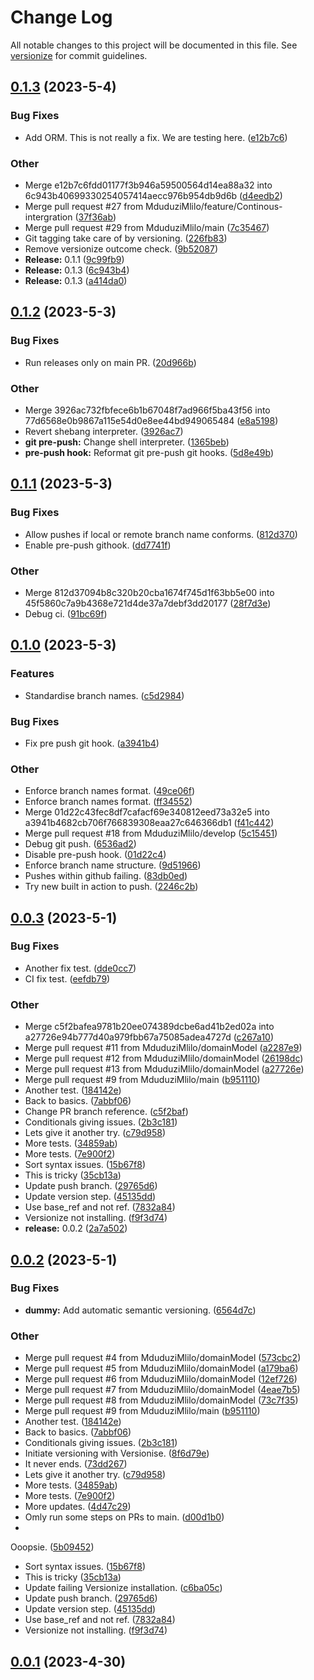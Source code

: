 # Change Log

All notable changes to this project will be documented in this file.
See [versionize](https://github.com/versionize/versionize) for commit guidelines.

<a name="0.1.3"></a>

## [0.1.3](https://www.github.com/MduduziMlilo/Inoversity.Library.WebApi/releases/tag/v0.1.3) (2023-5-4)

### Bug Fixes

* Add ORM. This is not really a fix. We are testing
  here. ([e12b7c6](https://www.github.com/MduduziMlilo/Inoversity.Library.WebApi/commit/e12b7c6fdd01177f3b946a59500564d14ea88a32))

### Other

* Merge e12b7c6fdd01177f3b946a59500564d14ea88a32 into
  6c943b40699330254057414aecc976b954db9d6b ([d4eedb2](https://www.github.com/MduduziMlilo/Inoversity.Library.WebApi/commit/d4eedb26058c8e3d26ed25266317950664db9935))
* Merge pull request #27 from
  MduduziMlilo/feature/Continous-intergration ([37f36ab](https://www.github.com/MduduziMlilo/Inoversity.Library.WebApi/commit/37f36ab1850ccd17e83923985757677367ee15ef))
* Merge pull request #29 from
  MduduziMlilo/main ([7c35467](https://www.github.com/MduduziMlilo/Inoversity.Library.WebApi/commit/7c354672a8f72a5b5f5b2980b9ed89eb51e7317d))
* Git tagging take care of by
  versioning. ([226fb83](https://www.github.com/MduduziMlilo/Inoversity.Library.WebApi/commit/226fb83dcf321ecd037833958bf62064cb5af4cb))
* Remove versionize outcome
  check. ([9b52087](https://www.github.com/MduduziMlilo/Inoversity.Library.WebApi/commit/9b520875b26bde81ea5a0173140533a8cb0d5f70))
* **Release:**
  0.1.1 ([9c99fb9](https://www.github.com/MduduziMlilo/Inoversity.Library.WebApi/commit/9c99fb96c3ed4272d60a5067addce66b0f187c91))
* **Release:**
  0.1.3 ([6c943b4](https://www.github.com/MduduziMlilo/Inoversity.Library.WebApi/commit/6c943b40699330254057414aecc976b954db9d6b))
* **Release:**
  0.1.3 ([a414da0](https://www.github.com/MduduziMlilo/Inoversity.Library.WebApi/commit/a414da0a8ab81981e838da28b0d1067933deae75))

<a name="0.1.2"></a>

## [0.1.2](https://www.github.com/MduduziMlilo/Inoversity.Library.WebApi/releases/tag/v0.1.2) (2023-5-3)

### Bug Fixes

* Run releases only on main
  PR. ([20d966b](https://www.github.com/MduduziMlilo/Inoversity.Library.WebApi/commit/20d966bbac4029a3fece77b5a78a4ba4bb9c0a21))

### Other

* Merge 3926ac732fbfece6b1b67048f7ad966f5ba43f56 into
  77d6568e0b9867a115e54d0e8ee44bd949065484 ([e8a5198](https://www.github.com/MduduziMlilo/Inoversity.Library.WebApi/commit/e8a519884af600a7a316ff7f0b08851190b76490))
* Revert shebang
  interpreter. ([3926ac7](https://www.github.com/MduduziMlilo/Inoversity.Library.WebApi/commit/3926ac732fbfece6b1b67048f7ad966f5ba43f56))
* **git pre-push:** Change shell
  interpreter. ([1365beb](https://www.github.com/MduduziMlilo/Inoversity.Library.WebApi/commit/1365beb04f7d8996b52b71cfdd6867e808502c54))
* **pre-push hook:** Reformat git pre-push git
  hooks. ([5d8e49b](https://www.github.com/MduduziMlilo/Inoversity.Library.WebApi/commit/5d8e49b777e71875cc32c8178344a6f0058bcc1c))

<a name="0.1.1"></a>

## [0.1.1](https://www.github.com/MduduziMlilo/Inoversity.Library.WebApi/releases/tag/v0.1.1) (2023-5-3)

### Bug Fixes

* Allow pushes if local or remote branch name
  conforms. ([812d370](https://www.github.com/MduduziMlilo/Inoversity.Library.WebApi/commit/812d37094b8c320b20cba1674f745d1f63bb5e00))
* Enable pre-push
  githook. ([dd7741f](https://www.github.com/MduduziMlilo/Inoversity.Library.WebApi/commit/dd7741f860ba565f856dec6574713a71185520b5))

### Other

* Merge 812d37094b8c320b20cba1674f745d1f63bb5e00 into
  45f5860c7a9b4368e721d4de37a7debf3dd20177 ([28f7d3e](https://www.github.com/MduduziMlilo/Inoversity.Library.WebApi/commit/28f7d3e4e0178b1142732a520325e64265278947))
* Debug
  ci. ([91bc69f](https://www.github.com/MduduziMlilo/Inoversity.Library.WebApi/commit/91bc69f32b260bbc3d4bd270f836734a1833fd23))

<a name="0.1.0"></a>

## [0.1.0](https://www.github.com/MduduziMlilo/Inoversity.Library.WebApi/releases/tag/v0.1.0) (2023-5-3)

### Features

* Standardise branch
  names. ([c5d2984](https://www.github.com/MduduziMlilo/Inoversity.Library.WebApi/commit/c5d2984d8636a8220ea9f107db8513abd0978cd9))

### Bug Fixes

* Fix pre push git
  hook. ([a3941b4](https://www.github.com/MduduziMlilo/Inoversity.Library.WebApi/commit/a3941b4682cb706f766839308eaa27c646366db1))

### Other

* Enforce branch names
  format. ([49ce06f](https://www.github.com/MduduziMlilo/Inoversity.Library.WebApi/commit/49ce06f37e6794c6456bad291230bd7c1aa3b24f))
* Enforce branch names
  format. ([ff34552](https://www.github.com/MduduziMlilo/Inoversity.Library.WebApi/commit/ff34552b4cf91f7d5be2a2e9dc6392889ea6320f))
* Merge 01d22c43fec8df7cafacf69e340812eed73a32e5 into
  a3941b4682cb706f766839308eaa27c646366db1 ([f41c442](https://www.github.com/MduduziMlilo/Inoversity.Library.WebApi/commit/f41c442549e4707211417cf134c0b14e353889b9))
* Merge pull request #18 from
  MduduziMlilo/develop ([5c15451](https://www.github.com/MduduziMlilo/Inoversity.Library.WebApi/commit/5c15451b64143e786f1e1bd62a1982532b4d0031))
* Debug git
  push. ([6536ad2](https://www.github.com/MduduziMlilo/Inoversity.Library.WebApi/commit/6536ad2fd1abf5333b7d72f356473b3bcea59f81))
* Disable pre-push
  hook. ([01d22c4](https://www.github.com/MduduziMlilo/Inoversity.Library.WebApi/commit/01d22c43fec8df7cafacf69e340812eed73a32e5))
* Enforce branch name
  structure. ([9d51966](https://www.github.com/MduduziMlilo/Inoversity.Library.WebApi/commit/9d519669e250ddbb941283bcb37ccb4a9e4e1e11))
* Pushes within github
  failing. ([83db0ed](https://www.github.com/MduduziMlilo/Inoversity.Library.WebApi/commit/83db0ede2126c2ef4b0634fd2f70959b7a87df02))
* Try new built in action to
  push. ([2246c2b](https://www.github.com/MduduziMlilo/Inoversity.Library.WebApi/commit/2246c2b430e9f4cbd5bfe508f54cb8aeabc9853b))

<a name="0.0.3"></a>

## [0.0.3](https://www.github.com/MduduziMlilo/Inoversity.Library.WebApi/releases/tag/v0.0.3) (2023-5-1)

### Bug Fixes

* Another fix
  test. ([dde0cc7](https://www.github.com/MduduziMlilo/Inoversity.Library.WebApi/commit/dde0cc757813703889655bdd6c30d005a9e88d51))
* CI fix
  test. ([eefdb79](https://www.github.com/MduduziMlilo/Inoversity.Library.WebApi/commit/eefdb79820a67bd4df26b060c227b968290a0827))

### Other

* Merge c5f2bafea9781b20ee074389dcbe6ad41b2ed02a into
  a27726e94b777d40a979fbb67a75085adea4727d ([c267a10](https://www.github.com/MduduziMlilo/Inoversity.Library.WebApi/commit/c267a1070d437c1e6eb86a5a43cc014b43c0d717))
* Merge pull request #11 from
  MduduziMlilo/domainModel ([a2287e9](https://www.github.com/MduduziMlilo/Inoversity.Library.WebApi/commit/a2287e93a59790d194cd2b10178d67ff881918e4))
* Merge pull request #12 from
  MduduziMlilo/domainModel ([26198dc](https://www.github.com/MduduziMlilo/Inoversity.Library.WebApi/commit/26198dccc3cb4321f6216e6e99fc74be90811b58))
* Merge pull request #13 from
  MduduziMlilo/domainModel ([a27726e](https://www.github.com/MduduziMlilo/Inoversity.Library.WebApi/commit/a27726e94b777d40a979fbb67a75085adea4727d))
* Merge pull request #9 from
  MduduziMlilo/main ([b951110](https://www.github.com/MduduziMlilo/Inoversity.Library.WebApi/commit/b951110d81012cac8742d7c42b1392cf7a119a0f))
* Another
  test. ([184142e](https://www.github.com/MduduziMlilo/Inoversity.Library.WebApi/commit/184142edfaec06f9b8e0a56ddadfaf29f72800bf))
* Back to
  basics. ([7abbf06](https://www.github.com/MduduziMlilo/Inoversity.Library.WebApi/commit/7abbf0688f00d9e74e519352200583aae045fd97))
* Change PR branch
  reference. ([c5f2baf](https://www.github.com/MduduziMlilo/Inoversity.Library.WebApi/commit/c5f2bafea9781b20ee074389dcbe6ad41b2ed02a))
* Conditionals giving
  issues. ([2b3c181](https://www.github.com/MduduziMlilo/Inoversity.Library.WebApi/commit/2b3c18150ab99fc8e022b4bcfb0573c219faee86))
* Lets give it another
  try. ([c79d958](https://www.github.com/MduduziMlilo/Inoversity.Library.WebApi/commit/c79d958737c1da116feed40d7b8c628cd141fe69))
* More
  tests. ([34859ab](https://www.github.com/MduduziMlilo/Inoversity.Library.WebApi/commit/34859ab8f13a16a1b0d2acbac2fea7392ade784b))
* More
  tests. ([7e900f2](https://www.github.com/MduduziMlilo/Inoversity.Library.WebApi/commit/7e900f2c9e483cd4cf2ea31a17158e32dc336c76))
* Sort syntax
  issues. ([15b67f8](https://www.github.com/MduduziMlilo/Inoversity.Library.WebApi/commit/15b67f846c99ca124b732353d02454403f62c78f))
* This is
  tricky ([35cb13a](https://www.github.com/MduduziMlilo/Inoversity.Library.WebApi/commit/35cb13a3c7f5fde9db84e23a55203eb6aa8ba496))
* Update push
  branch. ([29765d6](https://www.github.com/MduduziMlilo/Inoversity.Library.WebApi/commit/29765d65d2d20a0d3e0769956d0307588485b3dc))
* Update version
  step. ([45135dd](https://www.github.com/MduduziMlilo/Inoversity.Library.WebApi/commit/45135dd0ec89cf3717c256fb05f792ab42211de6))
* Use base_ref and not
  ref. ([7832a84](https://www.github.com/MduduziMlilo/Inoversity.Library.WebApi/commit/7832a8486db0ead5971a5b661ab1a6a724049ec6))
* Versionize not
  installing. ([f9f3d74](https://www.github.com/MduduziMlilo/Inoversity.Library.WebApi/commit/f9f3d74f8cd5897005717a6812f58852f4b1528e))
* **release:**
  0.0.2 ([2a7a502](https://www.github.com/MduduziMlilo/Inoversity.Library.WebApi/commit/2a7a502fde51e6e3805c08d63ed9a8ddaeb07ae9))

<a name="0.0.2"></a>

## [0.0.2](https://www.github.com/MduduziMlilo/Inoversity.Library.WebApi/releases/tag/v0.0.2) (2023-5-1)

### Bug Fixes

* **dummy:** Add automatic semantic
  versioning. ([6564d7c](https://www.github.com/MduduziMlilo/Inoversity.Library.WebApi/commit/6564d7c7c43ac906f9e2e5035e7ca148c8057efb))

### Other

* Merge pull request #4 from
  MduduziMlilo/domainModel ([573cbc2](https://www.github.com/MduduziMlilo/Inoversity.Library.WebApi/commit/573cbc242d0d45645f2eeb00f60b3e53b7e8ce6a))
* Merge pull request #5 from
  MduduziMlilo/domainModel ([a179ba6](https://www.github.com/MduduziMlilo/Inoversity.Library.WebApi/commit/a179ba6eda8e33259105b6a2ba8065e0b32f182b))
* Merge pull request #6 from
  MduduziMlilo/domainModel ([12ef726](https://www.github.com/MduduziMlilo/Inoversity.Library.WebApi/commit/12ef726324745f2a0815dc80c48eabc3a3ca86d3))
* Merge pull request #7 from
  MduduziMlilo/domainModel ([4eae7b5](https://www.github.com/MduduziMlilo/Inoversity.Library.WebApi/commit/4eae7b5e39e86ebbc08e7d12a484a56b7b0ec179))
* Merge pull request #8 from
  MduduziMlilo/domainModel ([73c7f35](https://www.github.com/MduduziMlilo/Inoversity.Library.WebApi/commit/73c7f356b0772983803aa7d15e29ead10d574a42))
* Merge pull request #9 from
  MduduziMlilo/main ([b951110](https://www.github.com/MduduziMlilo/Inoversity.Library.WebApi/commit/b951110d81012cac8742d7c42b1392cf7a119a0f))
* Another
  test. ([184142e](https://www.github.com/MduduziMlilo/Inoversity.Library.WebApi/commit/184142edfaec06f9b8e0a56ddadfaf29f72800bf))
* Back to
  basics. ([7abbf06](https://www.github.com/MduduziMlilo/Inoversity.Library.WebApi/commit/7abbf0688f00d9e74e519352200583aae045fd97))
* Conditionals giving
  issues. ([2b3c181](https://www.github.com/MduduziMlilo/Inoversity.Library.WebApi/commit/2b3c18150ab99fc8e022b4bcfb0573c219faee86))
* Initiate versioning with
  Versionise. ([8f6d79e](https://www.github.com/MduduziMlilo/Inoversity.Library.WebApi/commit/8f6d79e659462993edd3446f1fba18ccf9a3d38b))
* It never
  ends. ([73dd267](https://www.github.com/MduduziMlilo/Inoversity.Library.WebApi/commit/73dd2671bc0ec7adf3db0c55c67b7564d907b09a))
* Lets give it another
  try. ([c79d958](https://www.github.com/MduduziMlilo/Inoversity.Library.WebApi/commit/c79d958737c1da116feed40d7b8c628cd141fe69))
* More
  tests. ([34859ab](https://www.github.com/MduduziMlilo/Inoversity.Library.WebApi/commit/34859ab8f13a16a1b0d2acbac2fea7392ade784b))
* More
  tests. ([7e900f2](https://www.github.com/MduduziMlilo/Inoversity.Library.WebApi/commit/7e900f2c9e483cd4cf2ea31a17158e32dc336c76))
* More
  updates. ([4d47c29](https://www.github.com/MduduziMlilo/Inoversity.Library.WebApi/commit/4d47c29f4509cbab5fc97ebec270900415d93997))
* Omly run some steps on PRs to
  main. ([d00d1b0](https://www.github.com/MduduziMlilo/Inoversity.Library.WebApi/commit/d00d1b044ba2c7dd337217c748c9f28dff36cd7d))
*

Ooopsie. ([5b09452](https://www.github.com/MduduziMlilo/Inoversity.Library.WebApi/commit/5b094524c413696536975c236e21219d608118e3))

* Sort syntax
  issues. ([15b67f8](https://www.github.com/MduduziMlilo/Inoversity.Library.WebApi/commit/15b67f846c99ca124b732353d02454403f62c78f))
* This is
  tricky ([35cb13a](https://www.github.com/MduduziMlilo/Inoversity.Library.WebApi/commit/35cb13a3c7f5fde9db84e23a55203eb6aa8ba496))
* Update failing Versionize
  installation. ([c6ba05c](https://www.github.com/MduduziMlilo/Inoversity.Library.WebApi/commit/c6ba05c530e1c4f63d8993c318db6f9c5513426a))
* Update push
  branch. ([29765d6](https://www.github.com/MduduziMlilo/Inoversity.Library.WebApi/commit/29765d65d2d20a0d3e0769956d0307588485b3dc))
* Update version
  step. ([45135dd](https://www.github.com/MduduziMlilo/Inoversity.Library.WebApi/commit/45135dd0ec89cf3717c256fb05f792ab42211de6))
* Use base_ref and not
  ref. ([7832a84](https://www.github.com/MduduziMlilo/Inoversity.Library.WebApi/commit/7832a8486db0ead5971a5b661ab1a6a724049ec6))
* Versionize not
  installing. ([f9f3d74](https://www.github.com/MduduziMlilo/Inoversity.Library.WebApi/commit/f9f3d74f8cd5897005717a6812f58852f4b1528e))

<a name="0.0.1"></a>

## [0.0.1](https://www.github.com/MduduziMlilo/Inoversity.Library.WebApi/releases/tag/v0.0.1) (2023-4-30)


